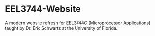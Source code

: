 # EEL3744-Website
A modern website refresh for EEL3744C (Microprocessor Applications) taught by Dr. Eric Schwartz at the University of Florida.
